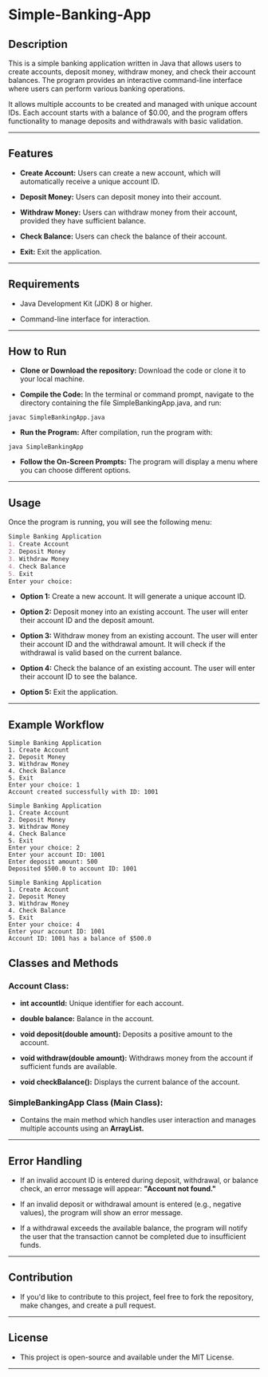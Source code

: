 # Simple-Banking-App
## Description
This is a simple banking application written in Java that allows users to create accounts, deposit money, withdraw money, and check their account balances. The program provides an interactive command-line interface where users can perform various banking operations.

It allows multiple accounts to be created and managed with unique account IDs. Each account starts with a balance of $0.00, and the program offers functionality to manage deposits and withdrawals with basic validation.

---

## Features
- **Create Account:** Users can create a new account, which will automatically receive a unique account ID.

- **Deposit Money:** Users can deposit money into their account.

- **Withdraw Money:** Users can withdraw money from their account, provided they have sufficient balance.

- **Check Balance:** Users can check the balance of their account.

- **Exit:** Exit the application.

---

## Requirements
- Java Development Kit (JDK) 8 or higher.

- Command-line interface for interaction.

---

## How to Run
- **Clone or Download the repository:** Download the code or clone it to your local machine.

- **Compile the Code:** In the terminal or command prompt, navigate to the directory containing the file SimpleBankingApp.java, and run:

```nginx
javac SimpleBankingApp.java
```

- **Run the Program:** After compilation, run the program with:


```nginx
java SimpleBankingApp
```

- **Follow the On-Screen Prompts:** The program will display a menu where you can choose different options.

---

## Usage
Once the program is running, you will see the following menu:

```markdown
Simple Banking Application
1. Create Account
2. Deposit Money
3. Withdraw Money
4. Check Balance
5. Exit
Enter your choice:
```

- **Option 1:** Create a new account. It will generate a unique account ID.

- **Option 2:** Deposit money into an existing account. The user will enter their account ID and the deposit amount.

- **Option 3:** Withdraw money from an existing account. The user will enter their account ID and the withdrawal amount. It will check if the withdrawal is valid based on the current balance.

- **Option 4:** Check the balance of an existing account. The user will enter their account ID to see the balance.

- **Option 5:** Exit the application.

---

## Example Workflow
```pgsql
Simple Banking Application
1. Create Account
2. Deposit Money
3. Withdraw Money
4. Check Balance
5. Exit
Enter your choice: 1
Account created successfully with ID: 1001

Simple Banking Application
1. Create Account
2. Deposit Money
3. Withdraw Money
4. Check Balance
5. Exit
Enter your choice: 2
Enter your account ID: 1001
Enter deposit amount: 500
Deposited $500.0 to account ID: 1001

Simple Banking Application
1. Create Account
2. Deposit Money
3. Withdraw Money
4. Check Balance
5. Exit
Enter your choice: 4
Enter your account ID: 1001
Account ID: 1001 has a balance of $500.0

```

## Classes and Methods
### Account Class:

- **int accountId:** Unique identifier for each account.

- **double balance:** Balance in the account.

- **void deposit(double amount):** Deposits a positive amount to the account.

- **void withdraw(double amount):** Withdraws money from the account if sufficient funds are available.

- **void checkBalance():** Displays the current balance of the account.

 ### SimpleBankingApp Class (Main Class):

- Contains the main method which handles user interaction and manages multiple accounts using an **ArrayList<Account>.**

---

## Error Handling
- If an invalid account ID is entered during deposit, withdrawal, or balance check, an error message will appear: **"Account not found."**

- If an invalid deposit or withdrawal amount is entered (e.g., negative values), the program will show an error message.

- If a withdrawal exceeds the available balance, the program will notify the user that the transaction cannot be completed due to insufficient funds.

---

## Contribution
- If you'd like to contribute to this project, feel free to fork the repository, make changes, and create a pull request.

---

## License
- This project is open-source and available under the MIT License.

---
